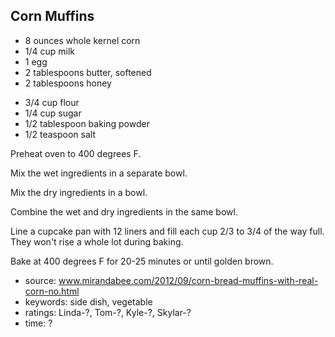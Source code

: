 Corn Muffins
------------

- 8 ounces whole kernel corn
- 1/4 cup milk
- 1 egg
- 2 tablespoons butter, softened
- 2 tablespoons honey
<!-- -->
- 3/4 cup flour
- 1/4 cup sugar
- 1/2 tablespoon baking powder
- 1/2 teaspoon salt

Preheat oven to 400 degrees F.

Mix the wet ingredients in a separate bowl.

Mix the dry ingredients in a bowl.

Combine the wet and dry ingredients in the same bowl.

Line a cupcake pan with 12 liners and fill each cup 2/3 to 3/4 of the
way full. They won't rise a whole lot during baking.

Bake at 400 degrees F for 20-25 minutes or until golden brown.

- source: www.mirandabee.com/2012/09/corn-bread-muffins-with-real-corn-no.html
- keywords: side dish, vegetable
- ratings: Linda-?, Tom-?, Kyle-?, Skylar-?
- time: ?
